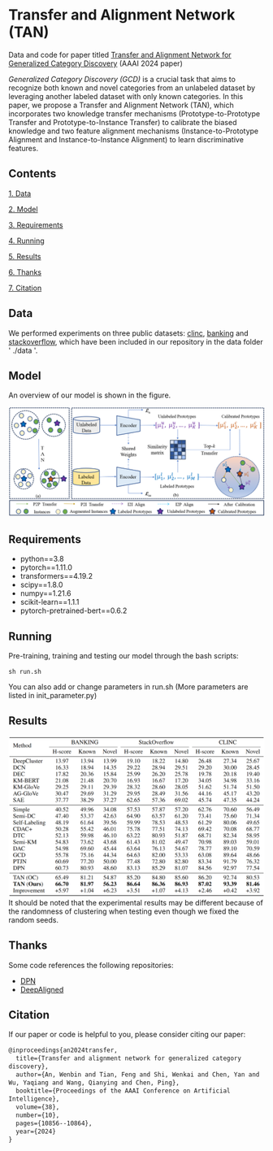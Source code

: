# Transfer and Alignment Network (TAN)
Data and code for paper titled [Transfer and Alignment Network for Generalized Category Discovery](https://arxiv.org/abs/2312.16467) (AAAI 2024 paper)

*Generalized Category Discovery (GCD)* is a crucial task that aims to recognize both known and novel categories from an unlabeled dataset by leveraging another labeled dataset with only known categories. In this paper, we propose a Transfer and Alignment Network (TAN), which incorporates two knowledge transfer mechanisms (Prototype-to-Prototype Transfer and Prototype-to-Instance Transfer) to calibrate the biased knowledge and two feature alignment mechanisms (Instance-to-Prototype Alignment and Instance-to-Instance Alignment) to learn discriminative features.


## Contents
[1. Data](#data)

[2. Model](#model)

[3. Requirements](#requirements)

[4. Running](#running)

[5. Results](#results)

[6. Thanks](#thanks)

[7. Citation](#citation)

## Data
We performed experiments on three public datasets: [clinc](https://aclanthology.org/D19-1131/), [banking](https://aclanthology.org/2020.nlp4convai-1.5/) and [stackoverflow](https://aclanthology.org/W15-1509/), which have been included in our repository in the data folder ' ./data '.

## Model
An overview of our model is shown in the figure.
<div align=center>
<img src="./figures/model.png"/>
</div>

## Requirements
* python==3.8
* pytorch==1.11.0
* transformers==4.19.2
* scipy==1.8.0
* numpy==1.21.6
* scikit-learn==1.1.1
* pytorch-pretrained-bert==0.6.2

## Running
Pre-training, training and testing our model through the bash scripts:
```
sh run.sh
```
You can also add or change parameters in run.sh (More parameters are listed in init_parameter.py)

## Results
<div align=center>
<img src="./figures/results.png"/>
</div>
It should be noted that the experimental results may be different because of the randomness of clustering when testing even though we fixed the random seeds.

## Thanks
Some code references the following repositories:
* [DPN](https://github.com/Lackel/DPN)
* [DeepAligned](https://github.com/thuiar/DeepAligned-Clustering)

## Citation
If our paper or code is helpful to you, please consider citing our paper:
```
@inproceedings{an2024transfer,
  title={Transfer and alignment network for generalized category discovery},
  author={An, Wenbin and Tian, Feng and Shi, Wenkai and Chen, Yan and Wu, Yaqiang and Wang, Qianying and Chen, Ping},
  booktitle={Proceedings of the AAAI Conference on Artificial Intelligence},
  volume={38},
  number={10},
  pages={10856--10864},
  year={2024}
}
```
